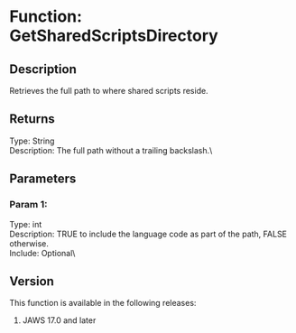 # Function: GetSharedScriptsDirectory

## Description

Retrieves the full path to where shared scripts reside.

## Returns

Type: String\
Description: The full path without a trailing backslash.\

## Parameters

### Param 1:

Type: int\
Description: TRUE to include the language code as part of the path,
FALSE otherwise.\
Include: Optional\

## Version

This function is available in the following releases:

1.  JAWS 17.0 and later
